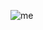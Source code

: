 ![me](https://github.com/user-attachments/assets/5b7c93a5-3527-44e9-9a9d-a54eddc87fb1)

























  




